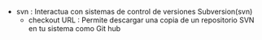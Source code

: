 
- svn : Interactua con sistemas de control de versiones Subversion(svn)
	- checkout URL : Permite descargar una copia de un repositorio SVN en tu sistema como Git hub